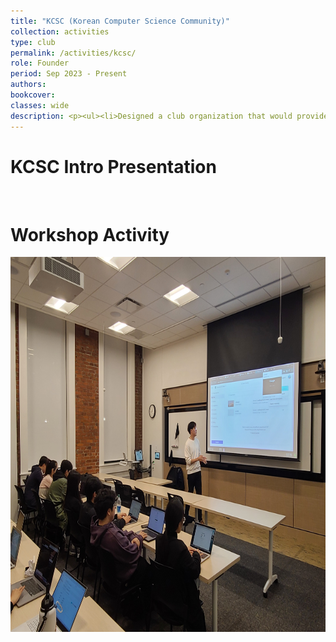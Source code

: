 ```yaml
---
title: "KCSC (Korean Computer Science Community)"
collection: activities
type: club
permalink: /activities/kcsc/ 
role: Founder
period: Sep 2023 - Present
authors: 
bookcover: 
classes: wide
description: <p><ul><li>Designed a club organization that would provide easier and intriguing programming experiences and a community space for developers.</li><li>Planned a semester long workshop for personal website development covering HTML, CSS, and JavaScript.</li><li>Managed more than 30 club members ensuring alignment with workshop objectives and content delivery.</li></ul></p>
---
```


# KCSC Intro Presentation
<object data="/assets/activities/kcsc/kcsc.pdf" width="1000" height="500" type='application/pdf'></object><br />

# Workshop Activity
<p style="text-align: center;"><img src="/assets/activities/kcsc/workshop.jpg" width="600" height="600" /></p>